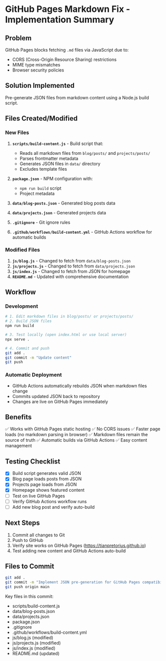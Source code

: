 # GitHub Pages Markdown Fix - Implementation Summary

## Problem
GitHub Pages blocks fetching `.md` files via JavaScript due to:
- CORS (Cross-Origin Resource Sharing) restrictions
- MIME type mismatches
- Browser security policies

## Solution Implemented
Pre-generate JSON files from markdown content using a Node.js build script.

## Files Created/Modified

### New Files
1. **`scripts/build-content.js`** - Build script that:
   - Reads all markdown files from `blog/posts/` and `projects/posts/`
   - Parses frontmatter metadata
   - Generates JSON files in `data/` directory
   - Excludes template files

2. **`package.json`** - NPM configuration with:
   - `npm run build` script
   - Project metadata

3. **`data/blog-posts.json`** - Generated blog posts data
4. **`data/projects.json`** - Generated projects data

5. **`.gitignore`** - Git ignore rules

6. **`.github/workflows/build-content.yml`** - GitHub Actions workflow for automatic builds

### Modified Files
1. **`js/blog.js`** - Changed to fetch from `data/blog-posts.json`
2. **`js/projects.js`** - Changed to fetch from `data/projects.json`
3. **`js/index.js`** - Changed to fetch from JSON for homepage
4. **`README.md`** - Updated with comprehensive documentation

## Workflow

### Development
```bash
# 1. Edit markdown files in blog/posts/ or projects/posts/
# 2. Build JSON files
npm run build

# 3. Test locally (open index.html or use local server)
npx serve .

# 4. Commit and push
git add .
git commit -m "Update content"
git push
```

### Automatic Deployment
- GitHub Actions automatically rebuilds JSON when markdown files change
- Commits updated JSON back to repository
- Changes are live on GitHub Pages immediately

## Benefits
✅ Works with GitHub Pages static hosting
✅ No CORS issues
✅ Faster page loads (no markdown parsing in browser)
✅ Markdown files remain the source of truth
✅ Automatic builds via GitHub Actions
✅ Easy content management

## Testing Checklist
- [x] Build script generates valid JSON
- [x] Blog page loads posts from JSON
- [x] Projects page loads from JSON
- [x] Homepage shows featured content
- [ ] Test on live GitHub Pages
- [ ] Verify GitHub Actions workflow runs
- [ ] Add new blog post and verify auto-build

## Next Steps
1. Commit all changes to Git
2. Push to GitHub
3. Verify site works on GitHub Pages (https://tianpretorius.github.io)
4. Test adding new content and GitHub Actions auto-build

## Files to Commit
```bash
git add .
git commit -m "Implement JSON pre-generation for GitHub Pages compatibility"
git push origin main
```

Key files in this commit:
- scripts/build-content.js
- data/blog-posts.json
- data/projects.json
- package.json
- .gitignore
- .github/workflows/build-content.yml
- js/blog.js (modified)
- js/projects.js (modified)
- js/index.js (modified)
- README.md (updated)
